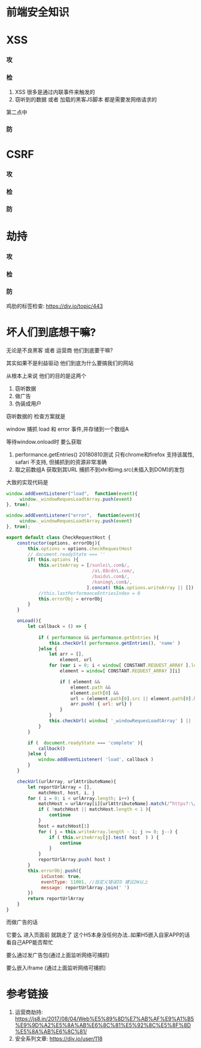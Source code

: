# 前端安全知识

# XSS

### 攻

### 检

1. XSS 很多是通过内联事件来触发的
2. 窃听到的数据 或者 加载的黑客JS脚本 都是需要发网络请求的

第二点中

### 防

# CSRF

### 攻

### 检

### 防

# 劫持

### 攻

### 检

### 防

鸡肋的标签检查: https://div.io/topic/443

# 坏人们到底想干嘛?

无论是不良黑客 或者 运营商 他们到底要干嘛?

其实如果不是利益驱动 他们到底为什么要搞我们的网站

从根本上来说 他们的目的是这两个

1. 窃听数据
2. 做广告
3. 伪装成用户

窃听数据的 检查方案就是

window 捕抓 load 和 error 事件,并存储到一个数组A

等待window.onload时 要么获取

1. performance.getEntries() 20180810测试 只有chrome和firefox 支持该属性, safari 不支持, 但捕抓到的资源非常准确
2. 取之前数组A 获取到其URL 捕抓不到xhr和img.src(未插入到DOM)的发包 

大致的实现代码是

```javascript
window.addEventListener("load",  function(event){
     window._windowRequesLoadtArray.push(event)
}, true);

window.addEventListener("error",  function(event){
     window._windowRequesLoadtArray.push(event)
}, true);
```

```javascript
export default class CheckRequestHost {
    constructor(options, errorObj){
        this.options = options.checkRequestHost
        // document.readyState === ''
        if( this.options ){
            this.writeArray = [/xunlei\.com$/, 
                                /a\.88cdn\.com/, 
                                /baidu\.com$/,
                                /kanimg\.com$/,
                              ].concat( this.options.writeArray || [])
            //this.lastPerformanceEntriesIndex = 0
            this.errorObj = errorObj
        }
    }

    onLoad(){
        let callback = () => {
            
            if ( performance && performance.getEntries ){
                this.checkUrl( performance.getEntries(), 'name' )
            }else {
                let arr = [],
                    element, url
                for (var i = 0; i < window[ CONSTANT.REQUEST_ARRAY ].length; i++) {
                    element = window[ CONSTANT.REQUEST_ARRAY ][i]

                    if ( element && 
                        element.path && 
                        element.path[0] &&
                        url = (element.path[0].src || element.path[0].href )){
                        arr.push( { url: url} )
                    }
                }
                this.checkUrl( window[ '_windowRequesLoadtArray' ] || [] , 'url' )
            }
        }

        if (  document.readyState === 'complete' ){
            callback()
        }else {
            window.addEventListener( 'load', callback )
        }
    }

    checkUrl(urlArray, urlAttributeName){
        let reportUrlArray = [],
            matchHost, host, i, j
        for ( i = 0; i < urlArray.length; i++) {
            matchHost = urlArray[i][urlAttributeName].match(/^https?:\/\/(.*?)(?:[\/?&]|$){1}?/)
            if ( !matchHost || matchHost.length < 1 ){
                continue
            }
            host = matchHost[1]
            for ( j = this.writeArray.length - 1; j >= 0; j--) {
                if ( this.writeArray[j].test( host  ) ) {
                    continue
                }
            }
            reportUrlArray.push( host )
        }
        this.errorObj.push({
             isCustom: true,
             eventType: 11001, //自定义错误ID 建议2W以上
             message: reportUrlArray.join(' ')
        })
        return reportUrlArray
    }
}
```

而做广告的话

它要么 进入页面前 就跳走了 这个H5本身没任何办法..如果H5嵌入自家APP的话 看自己APP能否帮忙

要么通过发广告包(通过上面监听网络可捕抓)

要么嵌入iframe (通过上面监听网络可捕抓) 



# 参考链接

1. 运营商劫持: https://js8.in/2017/08/04/Web%E5%89%8D%E7%AB%AF%E9%A1%B5%E9%9D%A2%E5%8A%AB%E6%8C%81%E5%92%8C%E5%8F%8D%E5%8A%AB%E6%8C%81/
2. 安全系列文章: https://div.io/user/118